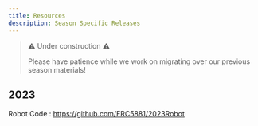 ```yaml
---
title: Resources
description: Season Specific Releases
---
```


> ⚠️ Under construction ⚠️
>
> Please have patience while we work on migrating over our previous season materials!

## 2023

Robot Code : <https://github.com/FRC5881/2023Robot>
